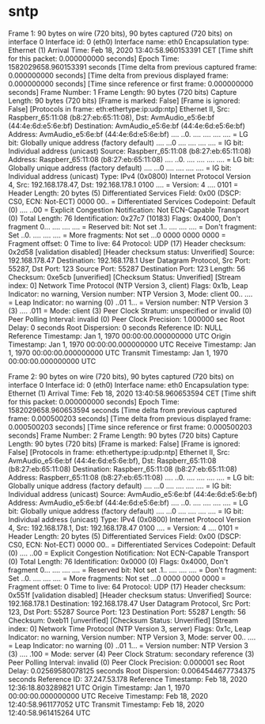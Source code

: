 # sntp
 
Frame 1: 90 bytes on wire (720 bits), 90 bytes captured (720 bits) on interface 0
    Interface id: 0 (eth0)
        Interface name: eth0
    Encapsulation type: Ethernet (1)
    Arrival Time: Feb 18, 2020 13:40:58.960153391 CET
    [Time shift for this packet: 0.000000000 seconds]
    Epoch Time: 1582029658.960153391 seconds
    [Time delta from previous captured frame: 0.000000000 seconds]
    [Time delta from previous displayed frame: 0.000000000 seconds]
    [Time since reference or first frame: 0.000000000 seconds]
    Frame Number: 1
    Frame Length: 90 bytes (720 bits)
    Capture Length: 90 bytes (720 bits)
    [Frame is marked: False]
    [Frame is ignored: False]
    [Protocols in frame: eth:ethertype:ip:udp:ntp]
Ethernet II, Src: Raspberr_65:11:08 (b8:27:eb:65:11:08), Dst: AvmAudio_e5:6e:bf (44:4e:6d:e5:6e:bf)
    Destination: AvmAudio_e5:6e:bf (44:4e:6d:e5:6e:bf)
        Address: AvmAudio_e5:6e:bf (44:4e:6d:e5:6e:bf)
        .... ..0. .... .... .... .... = LG bit: Globally unique address (factory default)
        .... ...0 .... .... .... .... = IG bit: Individual address (unicast)
    Source: Raspberr_65:11:08 (b8:27:eb:65:11:08)
        Address: Raspberr_65:11:08 (b8:27:eb:65:11:08)
        .... ..0. .... .... .... .... = LG bit: Globally unique address (factory default)
        .... ...0 .... .... .... .... = IG bit: Individual address (unicast)
    Type: IPv4 (0x0800)
Internet Protocol Version 4, Src: 192.168.178.47, Dst: 192.168.178.1
    0100 .... = Version: 4
    .... 0101 = Header Length: 20 bytes (5)
    Differentiated Services Field: 0x00 (DSCP: CS0, ECN: Not-ECT)
        0000 00.. = Differentiated Services Codepoint: Default (0)
        .... ..00 = Explicit Congestion Notification: Not ECN-Capable Transport (0)
    Total Length: 76
    Identification: 0x27c7 (10183)
    Flags: 0x4000, Don't fragment
        0... .... .... .... = Reserved bit: Not set
        .1.. .... .... .... = Don't fragment: Set
        ..0. .... .... .... = More fragments: Not set
        ...0 0000 0000 0000 = Fragment offset: 0
    Time to live: 64
    Protocol: UDP (17)
    Header checksum: 0x2d58 [validation disabled]
    [Header checksum status: Unverified]
    Source: 192.168.178.47
    Destination: 192.168.178.1
User Datagram Protocol, Src Port: 55287, Dst Port: 123
    Source Port: 55287
    Destination Port: 123
    Length: 56
    Checksum: 0xe5cb [unverified]
    [Checksum Status: Unverified]
    [Stream index: 0]
Network Time Protocol (NTP Version 3, client)
    Flags: 0x1b, Leap Indicator: no warning, Version number: NTP Version 3, Mode: client
        00.. .... = Leap Indicator: no warning (0)
        ..01 1... = Version number: NTP Version 3 (3)
        .... .011 = Mode: client (3)
    Peer Clock Stratum: unspecified or invalid (0)
    Peer Polling Interval: invalid (0)
    Peer Clock Precision: 1.000000 sec
    Root Delay: 0 seconds
    Root Dispersion: 0 seconds
    Reference ID: NULL
    Reference Timestamp: Jan  1, 1970 00:00:00.000000000 UTC
    Origin Timestamp: Jan  1, 1970 00:00:00.000000000 UTC
    Receive Timestamp: Jan  1, 1970 00:00:00.000000000 UTC
    Transmit Timestamp: Jan  1, 1970 00:00:00.000000000 UTC

Frame 2: 90 bytes on wire (720 bits), 90 bytes captured (720 bits) on interface 0
    Interface id: 0 (eth0)
        Interface name: eth0
    Encapsulation type: Ethernet (1)
    Arrival Time: Feb 18, 2020 13:40:58.960653594 CET
    [Time shift for this packet: 0.000000000 seconds]
    Epoch Time: 1582029658.960653594 seconds
    [Time delta from previous captured frame: 0.000500203 seconds]
    [Time delta from previous displayed frame: 0.000500203 seconds]
    [Time since reference or first frame: 0.000500203 seconds]
    Frame Number: 2
    Frame Length: 90 bytes (720 bits)
    Capture Length: 90 bytes (720 bits)
    [Frame is marked: False]
    [Frame is ignored: False]
    [Protocols in frame: eth:ethertype:ip:udp:ntp]
Ethernet II, Src: AvmAudio_e5:6e:bf (44:4e:6d:e5:6e:bf), Dst: Raspberr_65:11:08 (b8:27:eb:65:11:08)
    Destination: Raspberr_65:11:08 (b8:27:eb:65:11:08)
        Address: Raspberr_65:11:08 (b8:27:eb:65:11:08)
        .... ..0. .... .... .... .... = LG bit: Globally unique address (factory default)
        .... ...0 .... .... .... .... = IG bit: Individual address (unicast)
    Source: AvmAudio_e5:6e:bf (44:4e:6d:e5:6e:bf)
        Address: AvmAudio_e5:6e:bf (44:4e:6d:e5:6e:bf)
        .... ..0. .... .... .... .... = LG bit: Globally unique address (factory default)
        .... ...0 .... .... .... .... = IG bit: Individual address (unicast)
    Type: IPv4 (0x0800)
Internet Protocol Version 4, Src: 192.168.178.1, Dst: 192.168.178.47
    0100 .... = Version: 4
    .... 0101 = Header Length: 20 bytes (5)
    Differentiated Services Field: 0x00 (DSCP: CS0, ECN: Not-ECT)
        0000 00.. = Differentiated Services Codepoint: Default (0)
        .... ..00 = Explicit Congestion Notification: Not ECN-Capable Transport (0)
    Total Length: 76
    Identification: 0x0000 (0)
    Flags: 0x4000, Don't fragment
        0... .... .... .... = Reserved bit: Not set
        .1.. .... .... .... = Don't fragment: Set
        ..0. .... .... .... = More fragments: Not set
        ...0 0000 0000 0000 = Fragment offset: 0
    Time to live: 64
    Protocol: UDP (17)
    Header checksum: 0x551f [validation disabled]
    [Header checksum status: Unverified]
    Source: 192.168.178.1
    Destination: 192.168.178.47
User Datagram Protocol, Src Port: 123, Dst Port: 55287
    Source Port: 123
    Destination Port: 55287
    Length: 56
    Checksum: 0xeb11 [unverified]
    [Checksum Status: Unverified]
    [Stream index: 0]
Network Time Protocol (NTP Version 3, server)
    Flags: 0x1c, Leap Indicator: no warning, Version number: NTP Version 3, Mode: server
        00.. .... = Leap Indicator: no warning (0)
        ..01 1... = Version number: NTP Version 3 (3)
        .... .100 = Mode: server (4)
    Peer Clock Stratum: secondary reference (3)
    Peer Polling Interval: invalid (0)
    Peer Clock Precision: 0.000001 sec
    Root Delay: 0.02569580078125 seconds
    Root Dispersion: 0.0064544677734375 seconds
    Reference ID: 37.247.53.178
    Reference Timestamp: Feb 18, 2020 12:36:18.803289821 UTC
    Origin Timestamp: Jan  1, 1970 00:00:00.000000000 UTC
    Receive Timestamp: Feb 18, 2020 12:40:58.961177052 UTC
    Transmit Timestamp: Feb 18, 2020 12:40:58.961415264 UTC
